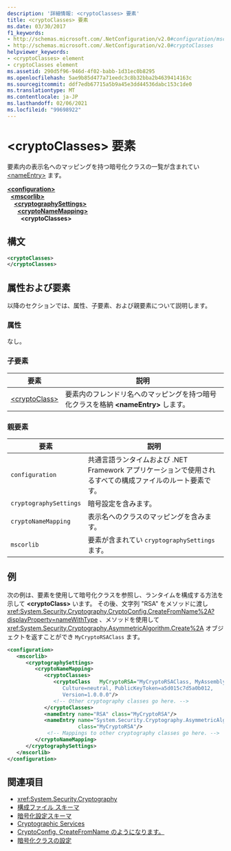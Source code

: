 ```yaml
---
description: '詳細情報: <cryptoClasses> 要素'
title: <cryptoClasses> 要素
ms.date: 03/30/2017
f1_keywords:
- http://schemas.microsoft.com/.NetConfiguration/v2.0#configuration/mscorlib/cryptographySettings/cryptoNameMapping/cryptoClasses
- http://schemas.microsoft.com/.NetConfiguration/v2.0#cryptoClasses
helpviewer_keywords:
- <cryptoClasses> element
- cryptoClasses element
ms.assetid: 290d5f96-946d-4f02-babb-1d31ec0b8295
ms.openlocfilehash: 5ae9b85d477a71eedc3c8b32bba2b4639414163c
ms.sourcegitcommit: ddf7edb67715a5b9a45e3dd44536dabc153c1de0
ms.translationtype: MT
ms.contentlocale: ja-JP
ms.lasthandoff: 02/06/2021
ms.locfileid: "99698922"
---
```

# <a name="cryptoclasses-element"></a>\<cryptoClasses> 要素

要素内の表示名へのマッピングを持つ暗号化クラスの一覧が含まれてい [\<nameEntry>](nameentry-element.md) ます。  
  
[**\<configuration>**](../configuration-element.md)  
&nbsp;&nbsp;[**\<mscorlib>**](mscorlib-element-for-cryptography-settings.md)  
&nbsp;&nbsp;&nbsp;&nbsp;[**\<cryptographySettings>**](cryptographysettings-element.md)  
&nbsp;&nbsp;&nbsp;&nbsp;&nbsp;&nbsp;[**\<cryptoNameMapping>**](cryptonamemapping-element.md)  
&nbsp;&nbsp;&nbsp;&nbsp;&nbsp;&nbsp;&nbsp;&nbsp;**\<cryptoClasses>**  
  
## <a name="syntax"></a>構文  
  
```xml  
<cryptoClasses>
</cryptoClasses>  
```  
  
## <a name="attributes-and-elements"></a>属性および要素  

 以降のセクションでは、属性、子要素、および親要素について説明します。  
  
### <a name="attributes"></a>属性  

 なし。  
  
### <a name="child-elements"></a>子要素  
  
|要素|説明|  
|-------------|-----------------|  
|[\<cryptoClass>](cryptoclass-element.md)|要素内のフレンドリ名へのマッピングを持つ暗号化クラスを格納 **\<nameEntry>** します。|  
  
### <a name="parent-elements"></a>親要素  
  
|要素|説明|  
|-------------|-----------------|  
|`configuration`|共通言語ランタイムおよび .NET Framework アプリケーションで使用されるすべての構成ファイルのルート要素です。|  
|`cryptographySettings`|暗号設定を含みます。|  
|`cryptoNameMapping`|表示名へのクラスのマッピングを含みます。|  
|`mscorlib`|要素が含まれてい `cryptographySettings` ます。|  
  
## <a name="example"></a>例  

 次の例は、要素を使用して暗号化クラスを参照し、ランタイムを構成する方法を示して **\<cryptoClass>** います。 その後、文字列 "RSA" をメソッドに渡し <xref:System.Security.Cryptography.CryptoConfig.CreateFromName%2A?displayProperty=nameWithType> 、メソッドを使用して <xref:System.Security.Cryptography.AsymmetricAlgorithm.Create%2A> オブジェクトを返すことができ `MyCryptoRSAClass` ます。  
  
```xml  
<configuration>  
   <mscorlib>  
      <cryptographySettings>  
         <cryptoNameMapping>  
            <cryptoClasses>  
               <cryptoClass   MyCryptoRSA="MyCryptoRSAClass, MyAssembly  
                  Culture=neutral, PublicKeyToken=a5d015c7d5a0b012,  
                  Version=1.0.0.0"/>  
               <!-- Other cryptography classes go here. -->  
            </cryptoClasses>  
            <nameEntry name="RSA" class="MyCryptoRSA"/>  
            <nameEntry name="System.Security.Cryptography.AsymmetricAlgorithm"  
                       class="MyCryptoRSA"/>  
             <!-- Mappings to other cryptography classes go here. -->  
         </cryptoNameMapping>  
      </cryptographySettings>  
   </mscorlib>  
</configuration>  
```  
  
## <a name="see-also"></a>関連項目

- <xref:System.Security.Cryptography>
- [構成ファイル スキーマ](../index.md)
- [暗号化設定スキーマ](index.md)
- [Cryptographic Services](../../../../standard/security/cryptographic-services.md)
- [CryptoConfig. CreateFromName のようになります。](xref:System.Security.Cryptography.CryptoConfig.CreateFromName%2A)
- [暗号化クラスの設定](../../configure-cryptography-classes.md)

